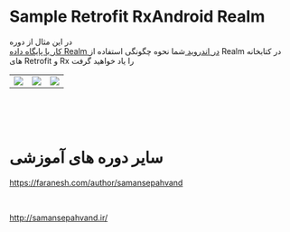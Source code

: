 # Sample Retrofit RxAndroid Realm 




  
در این مثال از دوره  
<a href="https://faranesh.com/programming/19225-complete-tutorial-on-working-with-realm-database-in-android" >
کار با پایگاه داده Realm در اندروید
</a>
شما نحوه چگونگی استفاده از Realm در کتابخانه های Retrofit و Rx را یاد خواهید گرفت
<table>
<tr>
<td><img src="http://s11.picofile.com/file/8407163726/PIC1.png"></td>
<td><img src="http://s10.picofile.com/file/8407163692/pic2.png"></td>
<td><img src="http://s10.picofile.com/file/8407163718/pic3.png"></td>
</tr>
  </table>
  
  <br>
   <br>
   <br>
     
# سایر دوره های آموزشی 
 
 <a href="https://faranesh.com/author/samansepahvand">https://faranesh.com/author/samansepahvand</A>
       
   <br> 
 
 <a href="http://samansepahvand.ir/">http://samansepahvand.ir/</A>
 


